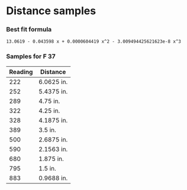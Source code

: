 # Distance samples

### Best fit formula
`13.0619 - 0.043598 x + 0.0000604419 x^2 - 3.009494425621623e-8 x^3`

### Samples for F 37
|Reading|Distance|
|-------|--------|
|222|6.0625 in.|
|252|5.4375 in.|
|289|4.75 in.|
|322|4.25 in.|
|328|4.1875 in.|
|389|3.5 in.|
|500|2.6875 in.|
|590|2.1563 in.|
|680|1.875 in.|
|795|1.5 in.|
|883|0.9688 in.|
